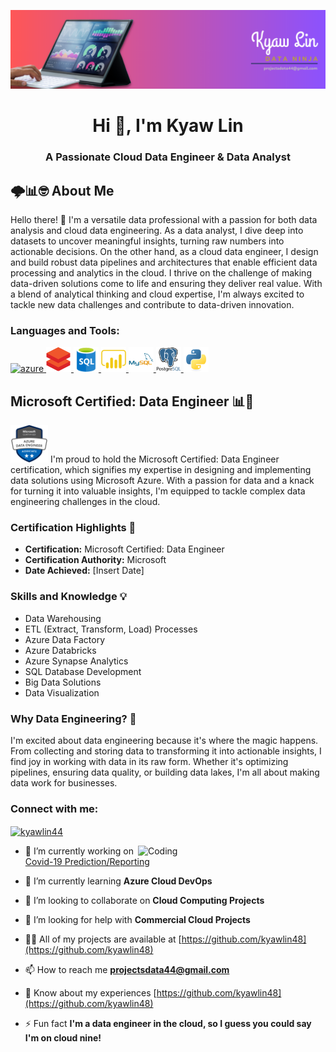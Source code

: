 ![MasterHead](https://github.com/kyawlin48/kyawlin48/blob/8575195554e6283b450dee4a6cdad7690b0e0017/Green%20Vibrant%20Professional%20Data%20Analyst%20LinkedIn%20Banner%20(1).png)

<h1 align="center">Hi 👋, I'm Kyaw Lin</h1>
<h3 align="center">A Passionate Cloud Data Engineer & Data Analyst</h3>

## 🌩️📊🤓 About Me

Hello there! 👋 I'm a versatile data professional with a passion for both data analysis and cloud data engineering. As a data analyst, I dive deep into datasets to uncover meaningful insights, turning raw numbers into actionable decisions. On the other hand, as a cloud data engineer, I design and build robust data pipelines and architectures that enable efficient data processing and analytics in the cloud. I thrive on the challenge of making data-driven solutions come to life and ensuring they deliver real value. With a blend of analytical thinking and cloud expertise, I'm always excited to tackle new data challenges and contribute to data-driven innovation.

<h3 align="left">Languages and Tools:</h3>
<p align="left"> <a href="https://azure.microsoft.com/en-in/" target="_blank" rel="noreferrer"> <img src="https://www.vectorlogo.zone/logos/microsoft_azure/microsoft_azure-icon.svg" alt="azure" width="40" height="40"/> </a> <a href="https://azure.microsoft.com/en-us/products/databricks" target="_blank" rel="noreferrer"> <img src="https://github.com/Azure-Player/icons-and-symbols/blob/df02bdf6e638959f62214c79ce51738076b52b89/popular/databricks.svg" alt="Azure Databricks" width="40" height="40"/> </a> <a href="https://azure.microsoft.com/en-us/products/azure-sql/database" target="_blank" rel="noreferrer"> <img src="https://github.com/Azure-Player/icons-and-symbols/blob/df02bdf6e638959f62214c79ce51738076b52b89/Microsoft/Azure-Cloud-and-Enterprise-Symbol-Icon-Set/BONUS/AzurePortaliconsDump/Monostroke%20win10style/Polychromatic/SQLDatabase.svg" alt="Azure SQL Database" width="40" height="40"/> </a> <a href="https://powerbi.microsoft.com/" target="_blank" rel="noreferrer"> <img src="https://github.com/Azure-Player/icons-and-symbols/blob/df02bdf6e638959f62214c79ce51738076b52b89/popular/pbi-powerbi-logo.svg" alt="Power BI" width="40" height="40"/> </a> <a href="https://www.mysql.com/" target="_blank" rel="noreferrer"> <img src="https://raw.githubusercontent.com/devicons/devicon/master/icons/mysql/mysql-original-wordmark.svg" alt="mysql" width="40" height="40"/> </a> <a href="https://www.postgresql.org" target="_blank" rel="noreferrer"> <img src="https://raw.githubusercontent.com/devicons/devicon/master/icons/postgresql/postgresql-original-wordmark.svg" alt="postgresql" width="40" height="40"/> </a> <a href="https://www.python.org" target="_blank" rel="noreferrer"> <img src="https://raw.githubusercontent.com/devicons/devicon/master/icons/python/python-original.svg" alt="python" width="40" height="40"/> </a> </p>

## Microsoft Certified: Data Engineer 📊🔧 

<img src="https://github.com/kyawlin48/kyawlin48/blob/b45b18df6a094b3d7506940fac06cdb09a937664/azure-data-engineer-associate.svg" alt="Microsoft Certified: Data Engineer Badge" width="60" height="60"> I'm proud to hold the Microsoft Certified: Data Engineer certification, which signifies my expertise in designing and implementing data solutions using Microsoft Azure. With a passion for data and a knack for turning it into valuable insights, I'm equipped to tackle complex data engineering challenges in the cloud.

### Certification Highlights 🌟

- **Certification:** Microsoft Certified: Data Engineer
- **Certification Authority:** Microsoft
- **Date Achieved:** [Insert Date]

### Skills and Knowledge 💡

- Data Warehousing
- ETL (Extract, Transform, Load) Processes
- Azure Data Factory
- Azure Databricks
- Azure Synapse Analytics
- SQL Database Development
- Big Data Solutions
- Data Visualization

### Why Data Engineering? 🚀

I'm excited about data engineering because it's where the magic happens. From collecting and storing data to transforming it into actionable insights, I find joy in working with data in its raw form. Whether it's optimizing pipelines, ensuring data quality, or building data lakes, I'm all about making data work for businesses.

<h3 align="left">Connect with me:</h3>
<p align="left">
<a href="https://linkedin.com/in/kyawlin44" target="blank"><img align="center" src="https://raw.githubusercontent.com/rahuldkjain/github-profile-readme-generator/master/src/images/icons/Social/linked-in-alt.svg" alt="kyawlin44" height="30" width="40" /></a>
</p>


<img align="right" alt="Coding" width="300" src="https://kratikal.com/blog/wp-content/uploads/2022/12/blue_boy_typing_nothought.gif">


- 🔭 I’m currently working on [Covid-19 Prediction/Reporting](https://github.com/kyawlin48)

- 🌱 I’m currently learning **Azure Cloud DevOps**

- 👯 I’m looking to collaborate on **Cloud Computing Projects**

- 🤝 I’m looking for help with **Commercial Cloud Projects**

- 👨‍💻 All of my projects are available at [https://github.com/kyawlin48](https://github.com/kyawlin48)

- 📫 How to reach me **projectsdata44@gmail.com**

- 📄 Know about my experiences [https://github.com/kyawlin48](https://github.com/kyawlin48)

- ⚡ Fun fact **I'm a data engineer in the cloud, so I guess you could say I'm on cloud nine!**
